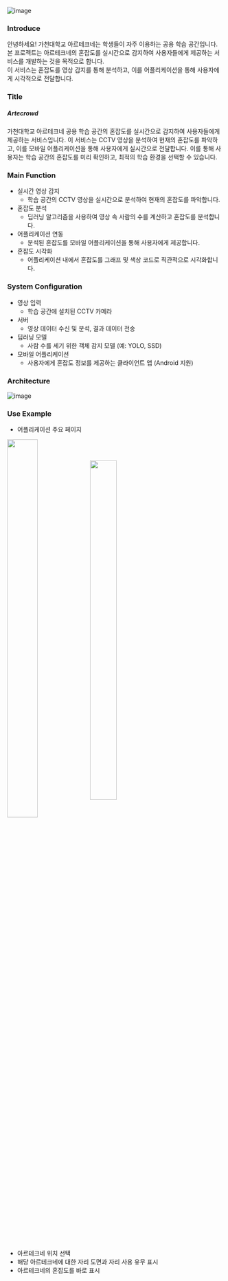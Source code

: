 ![image](https://github.com/Artecrowd/Artecrowd_Android/assets/127479677/a3211ff2-2c99-4a44-9f7b-9b92d938937c)

### Introduce

안녕하세요!
가천대학교 아르테크네는 학생들이 자주 이용하는 공용 학습 공간입니다. 
<br>본 프로젝트는 아르테크네의 혼잡도를 실시간으로 감지하여 사용자들에게 제공하는 서비스를 개발하는 것을 목적으로 합니다.
<br>이 서비스는 혼잡도를 영상 감지를 통해 분석하고, 이를 어플리케이션을 통해 사용자에게 시각적으로 전달합니다.</br>

### Title

##### Artecrowd

가천대학교 아르테크네 공용 학습 공간의 혼잡도를 실시간으로 감지하여 사용자들에게 제공하는 서비스입니다. 
이 서비스는 CCTV 영상을 분석하여 현재의 혼잡도를 파악하고, 이를 모바일 어플리케이션을 통해 사용자에게 실시간으로 전달합니다. 
이를 통해 사용자는 학습 공간의 혼잡도를 미리 확인하고, 최적의 학습 환경을 선택할 수 있습니다.

### Main Function

+ 실시간 영상 감지
  + 학습 공간의 CCTV 영상을 실시간으로 분석하여 현재의 혼잡도를 파악합니다.
+ 혼잡도 분석
  + 딥러닝 알고리즘을 사용하여 영상 속 사람의 수를 계산하고 혼잡도를 분석합니다.
+ 어플리케이션 연동
  + 분석된 혼잡도를 모바일 어플리케이션을 통해 사용자에게 제공합니다.
+ 혼잡도 시각화
  + 어플리케이션 내에서 혼잡도를 그래프 및 색상 코드로 직관적으로 시각화합니다.
 
### System Configuration

+ 영상 입력
  + 학습 공간에 설치된 CCTV 카메라
+ 서버
  + 영상 데이터 수신 및 분석, 결과 데이터 전송
+ 딥러닝 모델
  + 사람 수를 세기 위한 객체 감지 모델 (예: YOLO, SSD)
+ 모바일 어플리케이션
  + 사용자에게 혼잡도 정보를 제공하는 클라이언트 앱 (Android 지원)
 
### Architecture

![image](https://github.com/Artecrowd/Artecrowd_Android/assets/127479677/563f917f-c6c7-402d-a7ae-73b31b32388c)

### Use Example

+ 어플리케이션 주요 페이지

<img src="https://github.com/Artecrowd/Artecrowd_Android/assets/127479677/d1480edc-3a7f-486d-a730-94a79b2ce10a" width="37.5%" height="47.5%" align="center">

<img src="https://github.com/Artecrowd/Artecrowd_Android/assets/127479677/50c2d4d8-c4fb-43f4-9ccb-42223ebb051c" width="35%" height="45%" align="center">
<br></br>

  + 아르테크네 위치 선택
  + 해당 아르테크네에 대한 자리 도면과 자리 사용 유무 표시
  + 아르테크네의 혼잡도를 바로 표시


